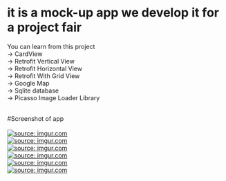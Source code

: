 # it is a mock-up app we develop it for a project fair
You can learn from this project </br>
-> CardView </br>
-> Retrofit Vertical View </br>
-> Retrofit Horizontal View </br>
-> Retrofit With Grid View </br>
-> Google Map </br>
-> Sqlite database </br>
-> Picasso Image Loader Library </br> </br>


#Screenshot of app </br> </br>
<a href="https://imgur.com/PBy1y8d"><img src="https://i.imgur.com/PBy1y8d.png" title="source: imgur.com" /></a>
</br>
<a href="https://imgur.com/fqZsCT2"><img src="https://i.imgur.com/fqZsCT2.png" title="source: imgur.com" /></a>
</br>
<a href="https://imgur.com/RbpsSan"><img src="https://i.imgur.com/RbpsSan.png" title="source: imgur.com" /></a>
</br>
<a href="https://imgur.com/i0IfHgV"><img src="https://i.imgur.com/i0IfHgV.png" title="source: imgur.com" /></a>
</br>
<a href="https://imgur.com/vpIuIBE"><img src="https://i.imgur.com/vpIuIBE.png" title="source: imgur.com" /></a>
</br>
<a href="https://imgur.com/G59EwQN"><img src="https://i.imgur.com/G59EwQN.png" title="source: imgur.com" /></a>
</br>

